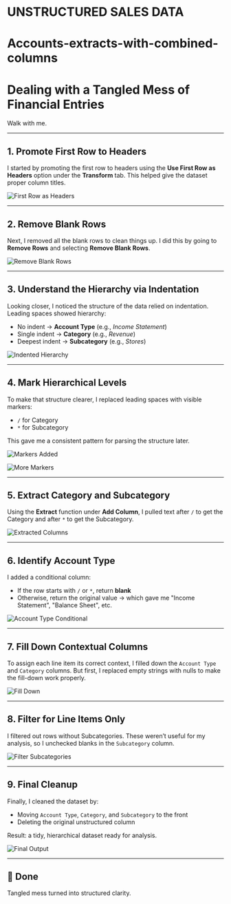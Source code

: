 # UNSTRUCTURED SALES DATA
# Accounts-extracts-with-combined-columns

# Dealing with a Tangled Mess of Financial Entries

Walk with me.

---

## 1. Promote First Row to Headers

I started by promoting the first row to headers using the **Use First Row as Headers** option under the **Transform** tab. This helped give the dataset proper column titles.

![First Row as Headers](https://github.com/user-attachments/assets/3ab36070-e37a-47fb-bba5-49287820d3b2)

---

## 2. Remove Blank Rows

Next, I removed all the blank rows to clean things up. I did this by going to **Remove Rows** and selecting **Remove Blank Rows**.

![Remove Blank Rows](https://github.com/user-attachments/assets/3185dea4-6878-42b5-8f21-18846f88ca0a)

---

## 3. Understand the Hierarchy via Indentation

Looking closer, I noticed the structure of the data relied on indentation. Leading spaces showed hierarchy:

- No indent → **Account Type** (e.g., *Income Statement*)
- Single indent → **Category** (e.g., *Revenue*)
- Deepest indent → **Subcategory** (e.g., *Stores*)

![Indented Hierarchy](https://github.com/user-attachments/assets/5b4acede-7f8b-49e8-bd4a-6d1f45d83c26)

---

## 4. Mark Hierarchical Levels

To make that structure clearer, I replaced leading spaces with visible markers:

- `/` for Category
- `*` for Subcategory

This gave me a consistent pattern for parsing the structure later.

![Markers Added](https://github.com/user-attachments/assets/fec2987e-30a9-4691-8d84-d47719686035)

![More Markers](https://github.com/user-attachments/assets/db7b2cb1-31bf-4a93-8e32-ee94a473616b)

---

## 5. Extract Category and Subcategory

Using the **Extract** function under **Add Column**, I pulled text after `/` to get the Category and after `*` to get the Subcategory.

![Extracted Columns](https://github.com/user-attachments/assets/49d7f918-e50c-4955-916b-f98b650657c9)

---

## 6. Identify Account Type

I added a conditional column:

- If the row starts with `/` or `*`, return **blank**
- Otherwise, return the original value → which gave me "Income Statement", "Balance Sheet", etc.

![Account Type Conditional](https://github.com/user-attachments/assets/0082eb39-3c27-4745-8c5e-f0f6d61b054b)

---

## 7. Fill Down Contextual Columns

To assign each line item its correct context, I filled down the `Account Type` and `Category` columns. But first, I replaced empty strings with nulls to make the fill-down work properly.

![Fill Down](https://github.com/user-attachments/assets/9afde577-979c-4869-bdc3-1688484c5ad3)

---

## 8. Filter for Line Items Only

I filtered out rows without Subcategories. These weren’t useful for my analysis, so I unchecked blanks in the `Subcategory` column.

![Filter Subcategories](https://github.com/user-attachments/assets/1c3b0826-a663-43a2-ad80-f83e82773c0b)

---

## 9. Final Cleanup

Finally, I cleaned the dataset by:

- Moving `Account Type`, `Category`, and `Subcategory` to the front
- Deleting the original unstructured column

Result: a tidy, hierarchical dataset ready for analysis.

![Final Output](https://github.com/user-attachments/assets/c8d52578-c283-4a04-93f7-a33926bdc5ba)

---

## 🧼 Done

Tangled mess turned into structured clarity.
